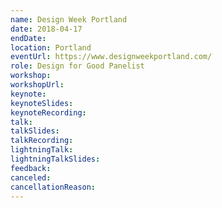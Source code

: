 ```yaml
---
name: Design Week Portland
date: 2018-04-17
endDate: 
location: Portland
eventUrl: https://www.designweekportland.com/
role: Design for Good Panelist
workshop:
workshopUrl:
keynote: 
keynoteSlides: 
keynoteRecording: 
talk: 
talkSlides: 
talkRecording: 
lightningTalk: 
lightningTalkSlides: 
feedback: 
canceled:
cancellationReason:
---
```

